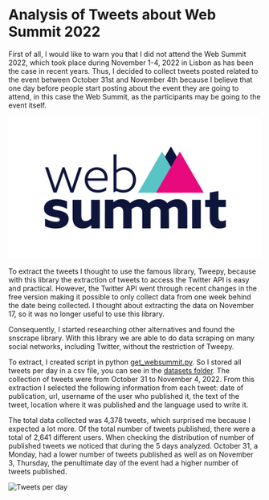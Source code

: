# Analysis of Tweets about Web Summit 2022
First of all, I would like to warn you that I did not attend the Web Summit 2022, which took place during November 1-4, 2022 in Lisbon as has been the case in recent years. Thus, I decided to collect tweets posted related to the event between October 31st and November 4th because I believe that one day before people start posting about the event they are going to attend, in this case the Web Summit, as the participants may be going to the event itself.



![logo websummit](/images/wbs2022.png "Logo")

To extract the tweets I thought to use the famous library, Tweepy, because with this library the extraction of tweets to access the Twitter API is easy and practical. However, the Twitter API went through recent changes in the free version making it possible to only collect data from one week behind the date being collected. I thought about extracting the data on November 17, so it was no longer useful to use this library.

Consequently, I started researching other alternatives and found the snscrape library. With this library we are able to do data scraping on many social networks, including Twitter, without the restriction of Tweepy.

To extract, I created script in python [get_websummit.py](get_test.py). So I stored all tweets per day in a csv file, you can see in the [datasets folder](/datasets/). The collection of tweets were from October 31 to November 4, 2022. From this extraction I selected the following information from each tweet: date of publication, url, username of the user who published it, the text of the tweet, location where it was published and the language used to write it.

The total data collected was 4,378 tweets, which surprised me because I expected a lot more. Of the total number of tweets published, there were a total of 2,641 different users. When checking the distribution of number of published tweets we noticed that during the 5 days analyzed. October 31, a Monday, had a lower number of tweets published as well as on November 3, Thursday, the penultimate day of the event had a higher number of tweets published.


![Tweets per day](https://plotly.com/~leonardojs/1/)